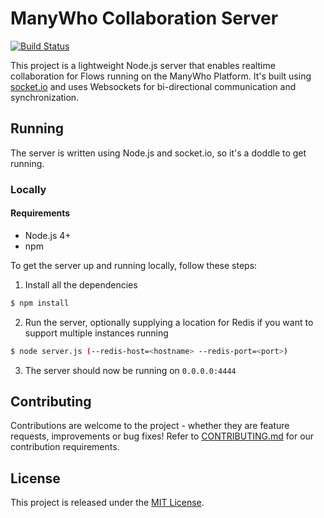 ManyWho Collaboration Server
============================

[![Build Status](https://travis-ci.org/manywho/ManyWho_Collaboration_Server.svg)](https://travis-ci.org/manywho/ManyWho_Collaboration_Server)

This project is a lightweight Node.js server that enables realtime collaboration for Flows running on the ManyWho
Platform. It's built using [socket.io](http://socket.io/) and uses Websockets for bi-directional communication and 
synchronization.

## Running

The server is written using Node.js and socket.io, so it's a doddle to get running.

### Locally

#### Requirements

* Node.js 4+
* npm

To get the server up and running locally, follow these steps:

1. Install all the dependencies

````bash
$ npm install
````

2. Run the server, optionally supplying a location for Redis if you want to support multiple instances running

````bash
$ node server.js (--redis-host=<hostname> --redis-port=<port>)
````

3. The server should now be running on `0.0.0.0:4444`

## Contributing

Contributions are welcome to the project - whether they are feature requests, improvements or bug fixes! Refer to 
[CONTRIBUTING.md](CONTRIBUTING.md) for our contribution requirements.

## License

This project is released under the [MIT License](https://opensource.org/licenses/MIT).